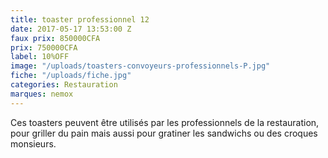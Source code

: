 ```yaml
---
title: toaster professionnel 12
date: 2017-05-17 13:53:00 Z
faux prix: 850000CFA
prix: 750000CFA
label: 10%OFF
image: "/uploads/toasters-convoyeurs-professionnels-P.jpg"
fiche: "/uploads/fiche.jpg"
categories: Restauration
marques: nemox
---
```


Ces toasters peuvent être utilisés par les professionnels de la restauration, pour griller du pain mais aussi pour gratiner les sandwichs ou des croques monsieurs.